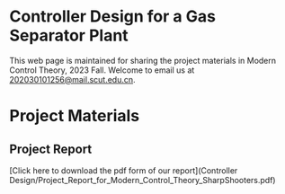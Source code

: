 # Controller Design for a Gas Separator Plant
This web page is maintained for sharing the project materials in Modern Control Theory, 2023 Fall. Welcome to email us at <202030101256@mail.scut.edu.cn>.

# Project Materials
## Project Report
[Click here to download the pdf form of our report](Controller Design/Project_Report_for_Modern_Control_Theory_SharpShooters.pdf)
